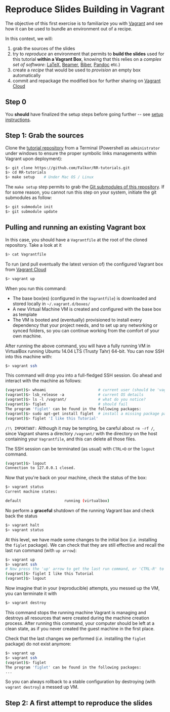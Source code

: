
# Reproduce Slides Building in Vagrant

The objective of this first exercise is to familiarize you with [Vagrant](https://www.vagrantup.com) and see how it can be used to bundle an environment out of a recipe.

In this context, we will:

1. grab the sources of the slides
2. try to _reproduce_ an environment that permits to **build the slides** used for this tutorial **within a Vagrant Box**, knowing that this relies on a _complex set of software_: [LaTeX](https://www.latex-project.org/), [Beamer](http://www.ctan.org/pkg/beamer), [Biber](http://biblatex-biber.sourceforge.net/), [Pandoc](http://pandoc.org/) etc.)
2. create a _recipe_ that would be used to _provision_ an empty box automatically
3. commit and repackage the modified box for further sharing on [Vagrant Cloud](https://vagrantcloud.com/)

## Step 0

You **should** have finalized the setup steps before going further -- see [setup instructions](/setup/).

## Step 1: Grab the sources

Clone the [tutorial repository](https://github.com/Falkor/RR-tutorials) from a Terminal (Powershell as `administrator` under windows  to ensure the proper symbolic links managements within Vagrant upon deployment):

~~~bash
$> git clone https://github.com/Falkor/RR-tutorials.git
$> cd RR-tutorials
$> make setup    # Under Mac OS / Linux
~~~

The `make setup` step permits to grab the [Git submodules of this repository](https://git-scm.com/book/en/v2/Git-Tools-Submodules). If for some reason, you cannot run this step on your system, initiate the git submodules as follow:

~~~bash
$> git submodule init
$> git submodule update
~~~

## Pulling and running an existing Vagrant box

In this case, you should have a `Vagrantfile` at the root of the cloned repository.
Take a look at it

~~~bash
$> cat Vagrantfile
~~~

To run (and pull eventually the latest version of) the configured Vagrant box from [Vagrant Cloud](http://vagrantcloud.com)

~~~bash
$> vagrant up
~~~

When you run this command:

* The base box(es) (configured in the `Vagrantfile`) is downloaded and stored locally in `~/.vagrant.d/boxes/`
* A new Virtual Machine VM is created and configured with the base box as template
* The VM is booted and (eventually) provisioned to install every dependency that your project needs, and to set up any networking or synced folders, so you can continue working from the comfort of your own machine.

After running the above command, you will have a fully running VM in VirtualBox running Ubuntu  14.04 LTS (Trusty Tahr) 64-bit.
You can now SSH into this machine with:

~~~bash
$> vagrant ssh
~~~

This command will drop you into a full-fledged SSH session. Go ahead and interact with the machine as follows:

~~~bash
(vagrant)$> whoami                       # current user (should be 'vagrant')
(vagrant)$> lsb_release -a               # current OS details
(vagrant)$> ls -l /vagrant/              # what do you notice?
(vagrant)$> figlet                       # should fail
The program 'figlet' can be found in the following packages:
(vagrant)$> sudo apt-get install figlet  # install a missing package package
(vagrant)$> figlet 'I like this Tutorial'
~~~

`/!\ IMPORTANT:` Although it may be tempting, be careful about `rm -rf /`, since Vagrant shares a directory `/vagrant/` with the directory on the host containing your `Vagrantfile`, and this can delete all those files.

The SSH session can be terminated (as usual) with `CTRL+D` or the `logout` command.

~~~bash
(vagrant)$> logout
Connection to 127.0.0.1 closed.
~~~

Now that you're back on your machine, check the status of the box:

~~~bash
$> vagrant status
Current machine states:

default                   running (virtualbox)
~~~

No perform a __graceful__ shutdown of the running Vagrant bax  and check back the status

~~~bash
$> vagrant halt
$> vagrant status
~~~

At this level, we have made some changes to the initial box (_i.e._ installing the `figlet` package).
We can check that they are still effective and recall the last run command (with `up arrow`):

~~~bash
$> vagrant up
$> vagrant ssh
# Now press the 'up' arrow to get the last run command, or 'CTRL-R' to search for a pattern ('fig' for instance)
(vagrant)$> figlet I like this Tutorial
(vagrant)$> logout
~~~

Now imagine that in your (reproducible) attempts, you messed up the VM, you can terminate it with

~~~bash
$> vagrant destroy
~~~

This command stops the running machine Vagrant is managing and destroys all resources that were created during the machine creation process. After running this command, your computer should be left at a clean state, as if you never created the guest machine in the first place.

Check that the last changes we performed (_i.e._ installing the `figlet` package) do not exist anymore:

~~~bash
$> vagrant up
$> vagrant ssh
(vagrant)$> figlet
The program 'figlet' can be found in the following packages:
...
~~~

So you can always rollback to a stable configuration by destroying (with `vagrant destroy`) a messed up VM.


## Step 2: A first attempt to reproduce the slides
